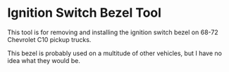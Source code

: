 # Ignition Switch Bezel Tool

This tool is for removing and installing the ignition switch bezel on 68-72
Chevrolet C10 pickup trucks.

This bezel is probably used on a multitude of other vehicles, but I have no
idea what they would be.
